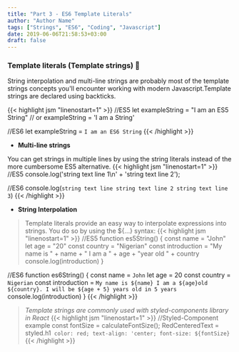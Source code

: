 ```yaml
---
title: "Part 3 - ES6 Template Literals"
author: "Author Name"
tags: ["Strings", "ES6", "Coding", "Javascript"]
date: 2019-06-06T21:58:53+03:00
draft: false
---
```


### Template literals (Template strings) :muscle:

String interpolation and multi-line strings are probably most of the template strings concepts you'll encounter working with modern Javascript.Template strings are declared using backticks.

<!--more-->



{{< highlight jsm "linenostart=1" >}}
//ES5
let exampleString = "I am an ES5 String" // or  exampleString = 'I am a String'

//ES6
let exampleString = `I am an ES6 String`
{{< /highlight >}}

* **Multi-line strings**

You can get strings in multiple lines by using the string literals instead of the more cumbersome ES5 alternative.
{{< highlight jsm "linenostart=1" >}}
//ES5
console.log('string text line 1\n' +
'string text line 2');

//ES6
console.log(`string text line
string text line 2
string text line 3`)
{{< /highlight >}}

* **String Interpolation**

>Template literals provide an easy way to interpolate expressions into strings. You do so by using the ${...} syntax:
{{< highlight jsm "linenostart=1" >}}
//ES5
function es5String() {
 const name = "John"
 let age = "20"
 const country = "Nigerian"
 const introduction = "My name is " + name + " I am a " + age + "year old " + country
 console.log(introduction)
}

//ES6
function es6String() {
 const name = `John`
 let age = 20
 const country = `Nigerian`
 const introduction = `My name is ${name} I am a ${age}old ${country}. I will be ${age + 5} years old in 5 years`
 console.log(introduction)
}
{{< /highlight >}}

> *Template strings are commonly used with styled-components library in React*
{{< highlight jsm "linenostart=1" >}}
//Styled-Component example
const fontSize = calculateFontSize();
RedCenteredText = styled.h1`
  color: red;
  text-align: 'center;
  font-size: ${fontSize}`
{{< /highlight >}}



